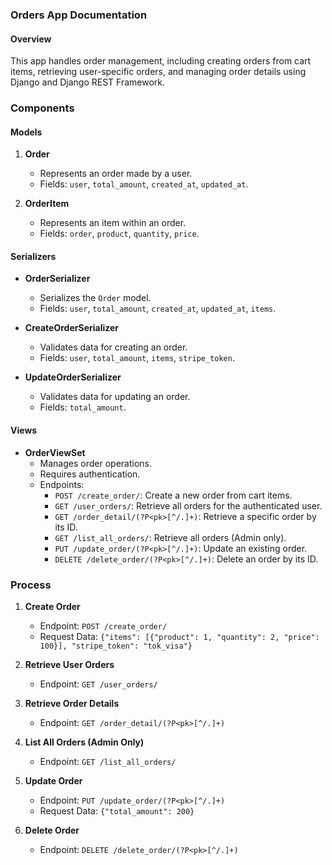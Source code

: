 ### Orders App Documentation

#### Overview
This app handles order management, including creating orders from cart items, retrieving user-specific orders, and managing order details using Django and Django REST Framework.

### Components

#### Models

1. **Order**
   - Represents an order made by a user.
   - Fields: `user`, `total_amount`, `created_at`, `updated_at`.

2. **OrderItem**
   - Represents an item within an order.
   - Fields: `order`, `product`, `quantity`, `price`.

#### Serializers

- **OrderSerializer**
  - Serializes the `Order` model.
  - Fields: `user`, `total_amount`, `created_at`, `updated_at`, `items`.

- **CreateOrderSerializer**
  - Validates data for creating an order.
  - Fields: `user`, `total_amount`, `items`, `stripe_token`.

- **UpdateOrderSerializer**
  - Validates data for updating an order.
  - Fields: `total_amount`.

#### Views

- **OrderViewSet**
  - Manages order operations.
  - Requires authentication.
  - Endpoints:
    - `POST /create_order/`: Create a new order from cart items.
    - `GET /user_orders/`: Retrieve all orders for the authenticated user.
    - `GET /order_detail/(?P<pk>[^/.]+)`: Retrieve a specific order by its ID.
    - `GET /list_all_orders/`: Retrieve all orders (Admin only).
    - `PUT /update_order/(?P<pk>[^/.]+)`: Update an existing order.
    - `DELETE /delete_order/(?P<pk>[^/.]+)`: Delete an order by its ID.

### Process

1. **Create Order**
   - Endpoint: `POST /create_order/`
   - Request Data: `{"items": [{"product": 1, "quantity": 2, "price": 100}], "stripe_token": "tok_visa"}`

2. **Retrieve User Orders**
   - Endpoint: `GET /user_orders/`

3. **Retrieve Order Details**
   - Endpoint: `GET /order_detail/(?P<pk>[^/.]+)`

4. **List All Orders (Admin Only)**
   - Endpoint: `GET /list_all_orders/`

5. **Update Order**
   - Endpoint: `PUT /update_order/(?P<pk>[^/.]+)`
   - Request Data: `{"total_amount": 200}`

6. **Delete Order**
   - Endpoint: `DELETE /delete_order/(?P<pk>[^/.]+)`